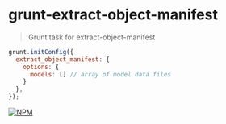 # grunt-extract-object-manifest

> Grunt task for extract-object-manifest

```js
grunt.initConfig({
  extract_object_manifest: {
    options: {
      models: [] // array of model data files
    }
  },
});
```

[![NPM](https://nodei.co/npm/grunt-threejs-model-manifest.png)](https://nodei.co/npm/grunt-threejs-model-manifest/)